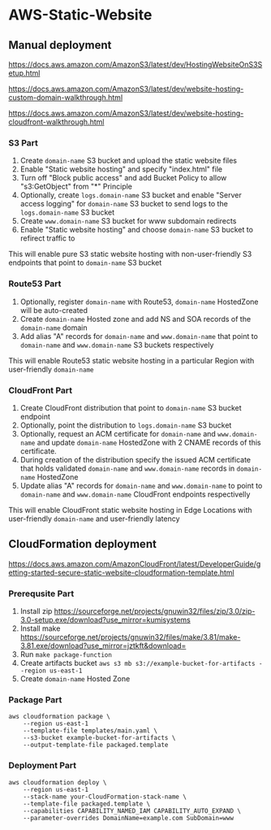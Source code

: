 # AWS-Static-Website

## Manual deployment

https://docs.aws.amazon.com/AmazonS3/latest/dev/HostingWebsiteOnS3Setup.html

https://docs.aws.amazon.com/AmazonS3/latest/dev/website-hosting-custom-domain-walkthrough.html

https://docs.aws.amazon.com/AmazonS3/latest/dev/website-hosting-cloudfront-walkthrough.html

### S3 Part

1. Create `domain-name` S3 bucket and upload the static website files
2. Enable "Static website hosting" and specify "index.html" file
3. Turn off "Block public access" and add Bucket Policy to allow "s3:GetObject" from "\*" Principle
4. Optionally, create `logs.domain-name` S3 bucket and enable "Server access logging" for `domain-name` S3 bucket to send logs to the `logs.domain-name` S3 bucket
5. Create `www.domain-name` S3 bucket for www subdomain redirects
6. Enable "Static website hosting" and choose `domain-name` S3 bucket to refirect traffic to

This will enable pure S3 static website hosting with non-user-friendly S3 endpoints that point to `domain-name` S3 bucket

### Route53 Part

1. Optionally, register `domain-name` with Route53, `domain-name` HostedZone will be auto-created
2. Create `domain-name` Hosted zone and add NS and SOA records of the `domain-name` domain
3. Add alias "A" records for `domain-name` and `www.domain-name` that point to `domain-name` and `www.domain-name` S3 buckets respectively

This will enable Route53 static website hosting in a particular Region with user-friendly `domain-name`

### CloudFront Part

1. Create CloudFront distribution that point to `domain-name` S3 bucket endpoint
2. Optionally, point the distribution to `logs.domain-name` S3 bucket
3. Optionally, request an ACM certificate for `domain-name` and `www.domain-name` and update `domain-name` HostedZone with 2 CNAME records of this certificate.
4. During creation of the distribution specify the issued ACM certificate that holds validated `domain-name` and `www.domain-name` records in `domain-name` HostedZone
5. Update alias "A" records for `domain-name` and `www.domain-name` to point to `domain-name` and `www.domain-name` CloudFront endpoints respectivelly

This will enable CloudFront static website hosting in Edge Locations with user-friendly `domain-name` and user-friendly latency

## CloudFormation deployment

https://docs.aws.amazon.com/AmazonCloudFront/latest/DeveloperGuide/getting-started-secure-static-website-cloudformation-template.html

### Prerequsite Part

1. Install zip
   https://sourceforge.net/projects/gnuwin32/files/zip/3.0/zip-3.0-setup.exe/download?use_mirror=kumisystems
2. Install make
   https://sourceforge.net/projects/gnuwin32/files/make/3.81/make-3.81.exe/download?use_mirror=jztkft&download=
3. Run `make package-function`
4. Create artifacts bucket
   `aws s3 mb s3://example-bucket-for-artifacts --region us-east-1`
5. Create `domain-name` Hosted Zone

### Package Part

```
aws cloudformation package \
    --region us-east-1
    --template-file templates/main.yaml \
    --s3-bucket example-bucket-for-artifacts \
    --output-template-file packaged.template
```

### Deployment Part

```
aws cloudformation deploy \
    --region us-east-1
    --stack-name your-CloudFormation-stack-name \
    --template-file packaged.template \
    --capabilities CAPABILITY_NAMED_IAM CAPABILITY_AUTO_EXPAND \
    --parameter-overrides DomainName=example.com SubDomain=www
```
